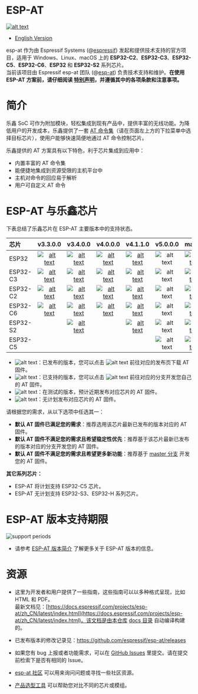 # ESP-AT
[![alt text][doc-latest]](https://docs.espressif.com/projects/esp-at/zh_CN/latest/)

[doc-latest]: https://img.shields.io/badge/docs-latest-blue

- [English Version](./README.md)

esp-at 作为由 Espressif Systems (@[espressif](https://github.com/espressif/)) 发起和提供技术支持的官方项目，适用于 Windows、Linux、macOS 上的 **ESP32-C2**、**ESP32-C3**、**ESP32-C5**、**ESP32-C6**、**ESP32** 和 **ESP32-S2** 系列芯片。  
当前该项目由 Espressif esp-at 团队 (@[esp-at](https://github.com/espressif/esp-at)) 负责技术支持和维护。**在使用 ESP-AT 方案前，请仔细阅读 [特别声明](https://docs.espressif.com/projects/esp-at/zh_CN/latest/esp32/disclaimer.html)，并遵循其中的各项条款和注意事项。**

# 简介
乐鑫 SoC 可作为附加模块，轻松集成到现有产品中，提供丰富的无线功能。为降低用户的开发成本，乐鑫提供了一套 [AT 命令集](https://docs.espressif.com/projects/esp-at/zh_CN/latest/esp32/AT_Command_Set/index.html)（请在页面左上方的下拉菜单中选择目标芯片），使用户能够快速简便地通过 AT 命令控制芯片。

乐鑫提供的 AT 方案具有以下特色，利于芯片集成到应用中：

- 内置丰富的 AT 命令集
- 能便捷地集成到资源受限的主机平台中
- 主机对命令的回应易于解析
- 用户可自定义 AT 命令

# ESP-AT 与乐鑫芯片
下表总结了乐鑫芯片在 ESP-AT 主要版本中的支持状态。

| 芯片 | v3.3.0.0 | v3.4.0.0 | v4.0.0.0 | v4.1.1.0 | v5.0.0.0 | master |
|:- |:-:| :-:| :-:| :-:| :-:| :-:|
| ESP32 | [![alt text][supported]](https://github.com/espressif/esp-at/tree/release/v3.3.0.0) | [![alt text][released]](https://github.com/espressif/esp-at/releases/tag/v3.4.0.0) | [![alt text][supported]](https://github.com/espressif/esp-at/tree/release/v4.0.0.0) | [![alt text][released]](https://github.com/espressif/esp-at/releases/tag/v4.1.1.0) | ![alt text][no-plan] | [![alt text][supported]](https://github.com/espressif/esp-at/tree/master) |
|ESP32-C3 | [![alt text][released]](https://github.com/espressif/esp-at/releases/tag/v3.3.0.0) | [![alt text][supported]](https://github.com/espressif/esp-at/tree/release/v3.4.0.0) | [![alt text][supported]](https://github.com/espressif/esp-at/tree/release/v4.0.0.0) | [![alt text][released]](https://github.com/espressif/esp-at/releases/tag/v4.1.1.0) | ![alt text][no-plan] | [![alt text][supported]](https://github.com/espressif/esp-at/tree/master) |
|ESP32-C2 | [![alt text][released]](https://github.com/espressif/esp-at/releases/tag/v3.3.0.0) | [![alt text][supported]](https://github.com/espressif/esp-at/tree/release/v3.4.0.0) | [![alt text][supported]](https://github.com/espressif/esp-at/tree/release/v4.0.0.0) | [![alt text][released]](https://github.com/espressif/esp-at/releases/tag/v4.1.1.0) | ![alt text][no-plan] | [![alt text][supported]](https://github.com/espressif/esp-at/tree/master) |
|ESP32-C6 | [![alt text][supported]](https://github.com/espressif/esp-at/tree/release/v3.3.0.0) | [![alt text][supported]](https://github.com/espressif/esp-at/tree/release/v3.4.0.0) | [![alt text][released]](https://github.com/espressif/esp-at/releases/tag/v4.0.0.0) | [![alt text][released]](https://github.com/espressif/esp-at/releases/tag/v4.1.1.0) | ![alt text][no-plan] | [![alt text][supported]](https://github.com/espressif/esp-at/tree/master) |
|ESP32-S2 | |  [![alt text][released]](https://github.com/espressif/esp-at/releases/tag/v3.4.0.0) | | [![alt text][released]](https://github.com/espressif/esp-at/releases/tag/v4.1.1.0) | ![alt text][no-plan] | [![alt text][supported]](https://github.com/espressif/esp-at/tree/master) |
|ESP32-C5 | | | | | ![alt text][pre-release] | [![alt text][supported]](https://github.com/espressif/esp-at/tree/master) |

- ![alt text][released]：已发布的版本，您可以点击 ![alt text][released] 前往对应的发布页下载 AT 固件。
- ![alt text][supported]：已支持的版本，您可以点击 ![alt text][supported] 前往对应的分支开发您自己的 AT 固件。
- ![alt text][pre-release]：在测试的版本，预计近期发布对应芯片的 AT 固件。
- ![alt text][no-plan]：无计划发布对应芯片的 AT 固件。

请根据您的需求，从以下选项中任选其一：
- **默认 AT 固件已满足您的需求**：推荐选用该芯片最新已发布的版本对应的 AT 固件。
- **默认 AT 固件不满足您的需求且希望稳定性优先**：推荐基于该芯片最新已发布的版本对应的分支开发您的 AT 固件。
- **默认 AT 固件不满足您的需求且希望更多新功能**：推荐基于 [master 分支](https://github.com/espressif/esp-at/tree/master) 开发您的 AT 固件。

[released]: https://img.shields.io/badge/-已发布-4CBB17
[supported]: https://img.shields.io/badge/-已支持-1F51FF
[pre-release]: https://img.shields.io/badge/-待发布-FFC000
[no-plan]: https://img.shields.io/badge/-无计划-808080

**其它系列芯片：**
- ESP-AT 将计划支持 ESP32-C5 芯片。
- ESP-AT 无计划支持 ESP32-S3、ESP32-H 系列芯片。

# ESP-AT 版本支持期限

![support periods](https://dl.espressif.com/esp-at/at-support-periods.png)

- 请参考 [ESP-AT 版本简介](https://docs.espressif.com/projects/esp-at/zh_CN/latest/esp32/versions.html) 了解更多关于 ESP-AT 版本的信息。

# 资源
- 这里为开发者和用户提供了一些指南，这些指南可以以多种格式呈现，比如 HTML 和 PDF。  
  最新文档见：[https://docs.espressif.com/projects/esp-at/zh_CN/latest/index.html](https://docs.espressif.com/projects/esp-at/zh_CN/latest/index.html)。该文档是由本仓库 [docs 目录](https://github.com/espressif/esp-at/tree/master/docs) 自动编译构建的。

- 已发布版本的修改记录见：https://github.com/espressif/esp-at/releases

- 如果您有 bug 上报或者功能需求，可以在 [GitHub Issues](https://github.com/espressif/esp-at/issues) 里提交。请在提交前检索下是否有相同的 Issue。

- [esp-at 社区](https://www.esp32.com/viewforum.php?f=34) 可以用来询问问题或寻找一些社区资源。

- [产品选型工具](https://products.espressif.com/#/product-selector?language=zh&names=) 可以帮助您对比不同的芯片或模组。
